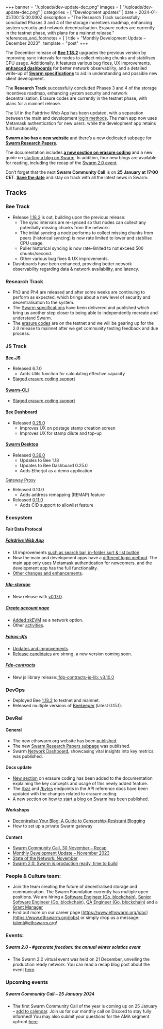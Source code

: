 +++
banner = "/uploads/dev-update-dec.png"
images = [ "/uploads/dev-update-dec.png" ]
categories = [ "Development updates" ]
date = 2024-01-05T00:15:00.000Z
description = "The Research Track successfully concluded Phases 3 and 4 of the storage incentives roadmap, enhancing system security and network decentralisation. Erasure codes are currently in the testnet phase, with plans for a mainnet release."
references_and_footnotes = [ ]
title = "Monthly Development Update – December 2023"
_template = "post"
+++

The December release of **[Bee 1.18.2](https://github.com/ethersphere/bee/releases/tag/v1.18.2)** upgrades the previous version by improving sync intervals for nodes to collect missing chunks and stabilises CPU usage. Additionally, it features various bug fixes, UX improvements, **[enhanced dashboards](https://network.ethswarm.org/)** for better network observability, and a detailed write-up of **[Swarm specifications](https://papers.ethswarm.org/p/swarm-specification/)** to aid in understanding and possible new client development.

The **Research Track** successfully concluded Phases 3 and 4 of the storage incentives roadmap, enhancing system security and network decentralisation. Erasure codes are currently in the testnet phase, with plans for a mainnet release.

The UI in the Fairdrive Web App has been updated, with a separation between the main and development [login methods](https://github.com/fairDataSociety/fairdrive-theapp/pull/570). The main app now uses Metamask authentication for new users, while the development app retains full functionality.

**Swarm also has a [new website](https://www.ethswarm.org/)** and there’s a new dedicated subpage for **[Swarm Research Papers](https://papers.ethswarm.org/)**.

The documentation includes **[a new section on erasure coding](https://docs.ethswarm.org/docs/develop/access-the-swarm/erasure-coding)** and a new guide on [starting a blog on Swarm](https://docs.ethswarm.org/docs/desktop/start-a-blog). In addition, four new blogs are available for reading, including the recap of the [Swarm 2.0 event](https://blog.ethswarm.org/foundation/2023/swarm-2.0-swarm-is-production-ready-time-to-build/).

Don’t forget that the next **Swarm Community Call** is on **25 January at 17:00 CET**. **[Save the date](https://www.addevent.com/event/iH19625610)** and stay on track with all the latest news in Swarm.

## Tracks

### Bee Track

- Release [1.18.2](https://github.com/ethersphere/bee/releases/tag/v1.18.2) is out, building upon the previous release:
  - The sync intervals are re-synced so that nodes can collect any potentially missing chunks from the network.
  - The initial syncing a node performs to collect missing chunks from peers (historical syncing) is now rate limited to lower and stabilise CPU usage.
  - Puller historical syncing is now rate-limited to not exceed 500 chunks/second.
  - Other various bug fixes & UX improvements.
- Dashboards have been enhanced, providing better network observability regarding data & network availability, and latency.

### Research Track

- Ph3 and Ph4 are released and after some weeks are continuing to perform as expected, which brings about a new level of security and decentralisation to the system.
- The [Swarm specifications](https://papers.ethswarm.org/p/swarm-specification/) have been delivered and published which bring us another step closer to being able to independently recreate and understand Swarm.
- The [erasure codes](https://blog.ethswarm.org/foundation/2023/erasure-coding-supercharges-swarm/) are on the testnet and we will be gearing up for the 2.0 release to mainnet after we get community testing feedback and due process.

### JS Track

#### [Bee-JS](https://github.com/ethersphere/bee-js/)

- Released 6.7.0
  - Adds Utils function for calculating effective capacity
- [Staged erasure coding support](https://github.com/ethersphere/bee-js/pull/896)

#### [Swarm-CLI](https://github.com/ethersphere/swarm-cli)

- [Staged erasure coding support](https://github.com/ethersphere/swarm-cli/pull/487)

#### [Bee Dashboard](https://github.com/ethersphere/bee-dashboard)

- Released [0.25.0](https://github.com/ethersphere/bee-dashboard/releases/tag/v0.25.0)
  - Improves UX on postage stamp creation screen
  - Improves UX for stamp dilute and top-up

#### [Swarm Desktop](https://github.com/ethersphere/swarm-desktop)

- Released [0.36.0](https://github.com/ethersphere/swarm-desktop/releases/tag/v0.36.0)
  - Updates to Bee 1.18
  - Updates to Bee Dashboard 0.25.0
  - Adds Etherjot as a demo application

[Gateway Proxy](https://github.com/ethersphere/gateway-proxy)

- Released 0.10.0
  - Adds address remapping (REMAP) feature
- Released [0.11.0](https://github.com/ethersphere/gateway-proxy/releases/tag/v0.11.0)
  - Adds CID support to allowlist feature

### Ecosystem

#### Fair Data Protocol

##### [Fairdrive Web App](https://app.fairdrive.dev.fairdatasociety.org/)

- UI improvements [such as search bar, in-folder sort & list button](https://github.com/fairDataSociety/fairdrive-theapp/issues?q=is%3Aissue+is%3Aclosed+closed%3A2023-12-01..2023-12-31+)
- Now the main and development apps have a [different login method](https://github.com/fairDataSociety/fairdrive-theapp/pull/570). The main app only uses Metamask authentication for newcomers, and the development app has the full functionality.
- [Other changes and enhancements](https://github.com/fairDataSociety/fairdrive-theapp/pulls?q=is%3Apr+is%3Aclosed+closed%3A2023-12-01..2023-12-31).

##### [fdp-storage](https://github.com/fairDataSociety/fdp-storage/)

- New release with [v0.17.0](https://github.com/fairDataSociety/fdp-storage/releases/tag/v0.17.0).

##### [Create account page](https://github.com/fairDataSociety/fdp-create-account/)

- [Added zkEVM](https://github.com/fairDataSociety/fdp-create-account/pull/300) as a network option.
- Other [activities](https://github.com/fairDataSociety/fdp-create-account/pulls?q=is%3Apr+is%3Aclosed+closed%3A2023-12-01..2023-12-31+).

##### [Fairos-dfs](https://github.com/fairDataSociety/fairOS-dfs)

- [Updates and improvements](https://github.com/fairDataSociety/fairOS-dfs/issues?q=is%3Aissue+is%3Aclosed+closed%3A2023-12-01..2023-12-31+).
- [Release candidates](https://github.com/fairDataSociety/fairOS-dfs/releases) are strong, a new version coming soon.

##### [Fdp-contracts](https://github.com/fairDataSociety/fdp-contracts)

- New js library release:[ fdp-contracts-js-lib: v3.10.0](https://github.com/fairDataSociety/fdp-contracts/releases/tag/fdp-contracts-js-lib-v3.10.0)

### DevOps

- Deployed Bee [1.18.2](https://github.com/ethersphere/bee/releases/tag/v1.18.2) to testnet and mainnet.
- Released multiple versions of [Beekeeper](https://github.com/ethersphere/beekeeper) (latest 0.15.1).

### DevRel

#### General

- The new ethswarm.org website has been [published](https://www.ethswarm.org/).
- The new [Swarm Research Papers subpage](https://papers.ethswarm.org/) was published.
- Swarm [Network Dashboard](https://network.ethswarm.org/), showcasing vital insights into key metrics, was published.

#### Docs update

- [New section](https://docs.ethswarm.org/docs/develop/access-the-swarm/erasure-coding#uploading-with-erasure-coding) on erasure coding has been added to the documentation explaining the key concepts and usage of this newly added feature.
- The [/bzz](https://docs.ethswarm.org/api/#tag/BZZ) and [/bytes](https://docs.ethswarm.org/api/#tag/Bytes) endpoints in the API reference docs have been updated with the changes related to erasure coding.
- A new section on [how to start a blog on Swarm](https://docs.ethswarm.org/docs/desktop/start-a-blog/) has been published.

#### Workshops

- [Decentralise Your Blog: A Guide to Censorship-Resistant Blogging](https://youtu.be/j2i77PuWh_0)
- How to set up a private Swarm gateway

#### Content

- [Swarm Community Call, 30 November – Recap](https://blog.ethswarm.org/foundation/2023/swarm-community-call-30-november-recap/)
- [Monthly Development Update – November 2023](https://blog.ethswarm.org/foundation/2023/monthly-development-update-november-2023/)
- [State of the Network: November](https://blog.ethswarm.org/foundation/2023/state-of-the-network-november/)
- [Swarm 2.0: Swarm is production ready, time to build](https://blog.ethswarm.org/foundation/2023/swarm-2.0-swarm-is-production-ready-time-to-build/)

### People & Culture team:

- Join the team creating the future of decentralised storage and communication. The Swarm Foundation currently has multiple open positions. We are hiring a [Software Engineer (Go, blockchain)](https://www.ethswarm.org/jobs/Software_Engineer_go_blockchain), [Senior Software Engineer (Go, blockchain](https://www.ethswarm.org/jobs/senior-software-engineer-go)), [QA Engineer (Go, blockchain)](https://www.ethswarm.org/jobs/senior-software-engineer-go) and a [Grant Manager](https://www.ethswarm.org/jobs/grant-manager)
- Find out more on our career page [https://www.ethswarm.org/jobs](https://www.ethswarm.org/jobs) or simply drop us a message: talent@ethswarm.org!

### Events:

##### **Swarm 2.0 - #generate freedom:** the annual winter solstice event

- The Swarm 2.0 virtual event was held on 21 December, unveiling the production ready network. You can read a recap blog post about the event [here](https://blog.ethswarm.org/foundation/2023/swarm-2.0-swarm-is-production-ready-time-to-build/).

### Upcoming events

##### **Swarm Community Call – 25 January 2024**

- The first Swarm Community Call of the year is coming up on 25 January – [add to calendar](https://www.addevent.com/event/iH19625610). Join us for our monthly call on Discord to stay fully informed! You may also submit your questions for the AMA segment upfront [here](https://airtable.com/appNS3aNAw7rihPeg/shrBRyrMkXFsJvLS3).
